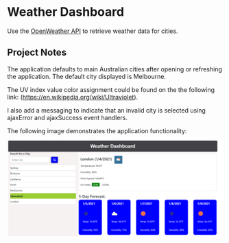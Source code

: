 # Weather Dashboard

Use the [OpenWeather API](https://openweathermap.org/api) to retrieve weather data for cities.

## Project Notes

The application defaults to main Australian cities after opening or refreshing the application. The default city displayed is Melbourne.

The UV index value color assignment could be found on the the following link: (https://en.wikipedia.org/wiki/Ultraviolet).

I also add a messaging to indicate that an invalid city is selected using ajaxError and ajaxSuccess event handlers.


The following image demonstrates the application functionality:

![](Assets/weather-dashboard-demo.png)

